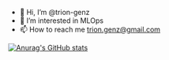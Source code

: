 - 👋 Hi, I’m @trion-genz
- 👀 I’m interested in MLOps
- 📫 How to reach me trion.genz@gmail.com

[![Anurag's GitHub stats](https://github-readme-stats.vercel.app/api?username=trion-genz)](https://github.com/trion-genz/github-readme-stats)

<!---
trion-genz/trion-genz is a ✨ special ✨ repository because its `README.md` (this file) appears on your GitHub profile.
You can click the Preview link to take a look at your changes.
--->
